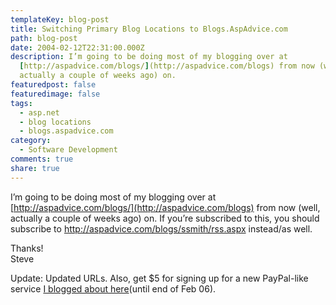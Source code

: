 ```yaml
---
templateKey: blog-post
title: Switching Primary Blog Locations to Blogs.AspAdvice.com
path: blog-post
date: 2004-02-12T22:31:00.000Z
description: I’m going to be doing most of my blogging over at
  [http://aspadvice.com/blogs/](http://aspadvice.com/blogs) from now (well,
  actually a couple of weeks ago) on.
featuredpost: false
featuredimage: false
tags:
  - asp.net
  - blog locations
  - blogs.aspadvice.com
category:
  - Software Development
comments: true
share: true
---
```

<!--StartFragment-->

I’m going to be doing most of my blogging over at [http://aspadvice.com/blogs/](http://aspadvice.com/blogs) from now (well, actually a couple of weeks ago) on. If you’re subscribed to this, you should subscribe to <http://aspadvice.com/blogs/ssmith/rss.aspx> instead/as well.

Thanks!\
Steve

Update: Updated URLs. Also, get $5 for signing up for a new PayPal-like service [I blogged about here](http://aspadvice.com/blogs/ssmith/archive/2006/02/02/TextPayMe_is_The_Next_PayPal.aspx)(until end of Feb 06).

<!--EndFragment-->